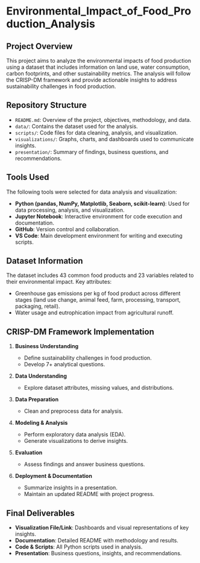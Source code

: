 # Environmental_Impact_of_Food_Production_Analysis

## Project Overview
This project aims to analyze the environmental impacts of food production using a dataset that includes information on land use, water consumption, carbon footprints, and other sustainability metrics. The analysis will follow the CRISP-DM framework and provide actionable insights to address sustainability challenges in food production.

## Repository Structure
- `README.md`: Overview of the project, objectives, methodology, and data.
- `data/`: Contains the dataset used for the analysis.
- `scripts/`: Code files for data cleaning, analysis, and visualization.
- `visualizations/`: Graphs, charts, and dashboards used to communicate insights.
- `presentation/`: Summary of findings, business questions, and recommendations.

## Tools Used
The following tools were selected for data analysis and visualization:
- **Python (pandas, NumPy, Matplotlib, Seaborn, scikit-learn)**: Used for data processing, analysis, and visualization.
- **Jupyter Notebook**: Interactive environment for code execution and documentation.
- **GitHub**: Version control and collaboration.
- **VS Code**: Main development environment for writing and executing scripts.

## Dataset Information
The dataset includes 43 common food products and 23 variables related to their environmental impact. Key attributes:
- Greenhouse gas emissions per kg of food product across different stages (land use change, animal feed, farm, processing, transport, packaging, retail).
- Water usage and eutrophication impact from agricultural runoff.

## CRISP-DM Framework Implementation
1. **Business Understanding**
   - Define sustainability challenges in food production.
   - Develop 7+ analytical questions.

2. **Data Understanding**
   - Explore dataset attributes, missing values, and distributions.

3. **Data Preparation**
   - Clean and preprocess data for analysis.

4. **Modeling & Analysis**
   - Perform exploratory data analysis (EDA).
   - Generate visualizations to derive insights.

5. **Evaluation**
   - Assess findings and answer business questions.

6. **Deployment & Documentation**
   - Summarize insights in a presentation.
   - Maintain an updated README with project progress.

## Final Deliverables
- **Visualization File/Link**: Dashboards and visual representations of key insights.
- **Documentation**: Detailed README with methodology and results.
- **Code & Scripts**: All Python scripts used in analysis.
- **Presentation**: Business questions, insights, and recommendations.
